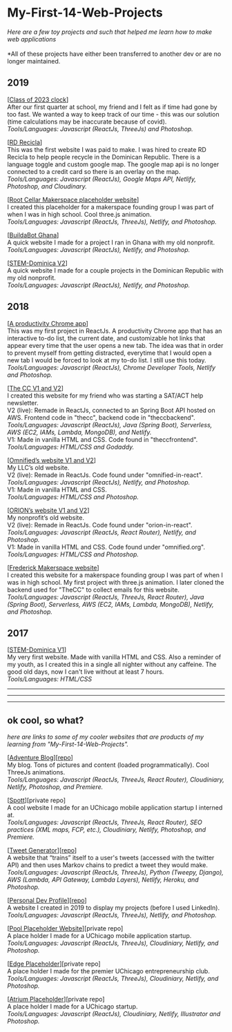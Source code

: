 # My-First-14-Web-Projects
*Here are a few toy projects and such that helped me learn how to make web applications* 
<br /><br />*All of these projects have either been transferred to another dev or are no longer maintained.

**2019**
--------------------
[[Class of 2023 clock](https://unruffled-mcclintock-886ffb.netlify.app)]
<br />After our first quarter at school, my friend and I felt as if time had gone by too fast. We wanted a way to keep track of our time - this was our solution (time calculations may be inaccurate because of covid).
<br />*Tools/Languages: Javascript (ReactJs, ThreeJs) and Photoshop.*

[[RD Recicla](https://rdrecicla.com)]
<br />This was the first website I was paid to make. I was hired to create RD Recicla to help people recycle in the Dominican Republic. There is a language toggle and custom google map. The google map api is no longer connected to a credit card so there is an overlay on the map.
<br />*Tools/Languages: Javascript (ReactJs), Google Maps API, Netlify, Photoshop, and Cloudinary.*

[[Root Cellar Makerspace placeholder website](https://lucid-kare-8f5870.netlify.app)]
<br />I created this placeholder for a makerspace founding group I was part of when I was in high school. Cool three.js animation.
<br />*Tools/Languages: Javascript (ReactJs, ThreeJs), Netlify, and Photoshop.*

[[BuildaBot Ghana](https://nifty-stallman-945b6b.netlify.app)]
<br />A quick website I made for a project I ran in Ghana with my old nonprofit.
<br />*Tools/Languages: Javascript (ReactJs), Netlify, and Photoshop.*

[[STEM-Dominica V2](https://sharp-hamilton-e9f332.netlify.app)]
<br />A quick website I made for a couple projects in the Dominican Republic with my old nonprofit.
<br />*Tools/Languages: Javascript (ReactJs), Netlify, and Photoshop.*


**2018**
--------------------
[[A productivity Chrome app](https://chrome.google.com/webstore/detail/pesto-aioli/baalpccnhigkkjhdaacgbkfopdcpbemp)]
<br />This was my first project in ReactJs. A productivity Chrome app that has an interactive to-do list, the current date, and customizable hot links that appear every time that the user opens a new tab. The idea was that in order to prevent myself from getting distracted, everytime that I would open a new tab I would be forced to look at my to-do list. I still use this today.
<br />*Tools/Languages: Javascript (ReactJs), Chrome Developer Tools, Netlify and Photoshop.*

[[The CC V1 and V2](https://zen-bartik-72f3de.netlify.app)]
<br />I created this website for my friend who was starting a SAT/ACT help newsletter.
<br />V2 (live): Remade in ReactJs, connected to an Spring Boot API hosted on AWS. Frontend code in "thecc", backend code in "theccbackend". 
<br />*Tools/Languages: Javascript (ReactJs), Java (Spring Boot), Serverless, AWS (EC2, IAMs, Lambda, MongoDB), and Netlify.*
<br />V1: Made in vanilla HTML and CSS. Code found in "theccfrontend".
<br />*Tools/Languages: HTML/CSS and Godaddy.*

[[Omnified’s website V1 and V2](https://relaxed-lewin-868bff.netlify.app)]
<br />My LLC’s old website. 
<br />V2 (live): Remade in ReactJs. Code found under "omnified-in-react".
<br />*Tools/Languages: Javascript (ReactJs), Netlify, and Photoshop.*
<br />V1: Made in vanilla HTML and CSS.
<br />*Tools/Languages: HTML/CSS and Photoshop.*

[[ORION’s website V1 and V2](https://vigorous-almeida-6f9b9c.netlify.app)]
<br />My nonprofit’s old website.
<br />V2 (live): Remade in ReactJs. Code found under "orion-in-react".
<br />*Tools/Languages: Javascript (ReactJs, React Router), Netlify, and Photoshop.*
<br />V1: Made in vanilla HTML and CSS. Code found under "omnified.org".
<br />*Tools/Languages: HTML/CSS and Photoshop.*

[[Frederick Makerspace website](https://optimistic-shaw-ad03fc.netlify.app)]
<br />I created this website for a makerspace founding group I was part of when I was in high school. My first project with three.js animation. I later cloned the backend used for "TheCC" to collect emails for this website.
<br />*Tools/Languages: Javascript (ReactJs, ThreeJs, React Router), Java (Spring Boot), Serverless, AWS (EC2, IAMs, Lambda, MongoDB), Netlify, and Photoshop.*


**2017**
--------------------
[[STEM-Dominica V1](http://simonmahns.github.io)] 
<br />My very first website. Made with vanilla HTML and CSS. Also a reminder of my youth, as I created this in a single all nighter without any caffeine. The good old days, now I can't live without at least 7 hours. 
<br />*Tools/Languages: HTML/CSS*

--------------------
--------------------
--------------------

**ok cool, so what?**
--------------------
*here are links to some of my cooler websites that are products of my learning from "My-First-14-Web-Projects".*

[[Adventure Blog](http://cookedcorn.casa)][[repo](https://github.com/simonmahns/mm)]
<br />My blog. Tons of pictures and content (loaded programmatically). Cool ThreeJs animations.
<br />*Tools/Languages: Javascript (ReactJs, ThreeJs, React Router), Cloudiniary, Netlify, Photoshop, and Premiere.*

[[Spott](http://spott.live)][private repo]
<br />A cool website I made for an UChicago mobile application startup I interned at.
<br />*Tools/Languages: Javascript (ReactJs, ThreeJs, React Router), SEO practices (XML maps, FCP, etc.), Cloudiniary, Netlify, Photoshop, and Premiere.* 

[[Tweet Generator](https://confident-pare-b6e027.netlify.app)][[repo](https://github.com/simonmahns/tweetgenerator)]
<br />A website that “trains” itself to a user's tweets (accessed with the twitter API) and then uses Markov chains to predict a tweet they would make.
<br />*Tools/Languages: Javascript (ReactJs, ThreeJs), Python (Tweepy, Django), AWS (Lambda, API Gateway, Lambda Layers), Netlify, Heroku, and Photoshop.*

[[Personal Dev Profile](http://simonmahns.tech)][[repo](https://github.com/pinknaut/prof)] 
<br />A website I created in 2019 to display my projects (before I used LinkedIn).
<br />*Tools/Languages: Javascript (ReactJs, ThreeJs), Netlify, and Photoshop.*

[[Pool Placeholder Website](https://pensive-jones-7f7e4c.netlify.app)][private repo]
<br />A place holder I made for a UChicago mobile application startup.
<br />*Tools/Languages: Javascript (ReactJs, ThreeJs), Cloudiniary, Netlify, and Photoshop.*

[[Edge Placeholder](https://compassionate-albattani-b0447b.netlify.app)][private repo]
<br />A place holder I made for the premier UChicago entrepreneurship club.
<br />*Tools/Languages: Javascript (ReactJs, ThreeJs), Cloudiniary, Netlify, and Photoshop.* 

[[Atrium Placeholder](https://atriumbeta.netlify.app)][private repo]
<br />A place holder I made for a UChicago startup.
<br />*Tools/Languages: Javascript (ReactJs), Cloudiniary, Netlify, Illustrator and Photoshop.* 

